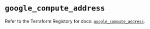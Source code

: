 # `google_compute_address`

Refer to the Terraform Registory for docs: [`google_compute_address`](https://registry.terraform.io/providers/hashicorp/google/5.10.0/docs/resources/compute_address).
